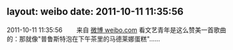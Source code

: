 layout: weibo
date: 2011-10-11 11:35:56
---
2011-10-11 11:35:56  &nbsp;&nbsp;&nbsp;&nbsp;&nbsp;&nbsp; 来自 <a href="http://weibo.com/" rel="nofollow">微博 weibo.com</a>
看文艺青年是这么赞美一首歌曲的：那就像"普鲁斯特泡在下午茶里的马德莱娜蛋糕"…… ​​​
